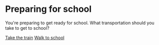 # Preparing for school
You're preparing to get ready for school. What transportation should you take to get to school?

[Take the train](trainstation.md)
[Walk to school](traffic.md)
